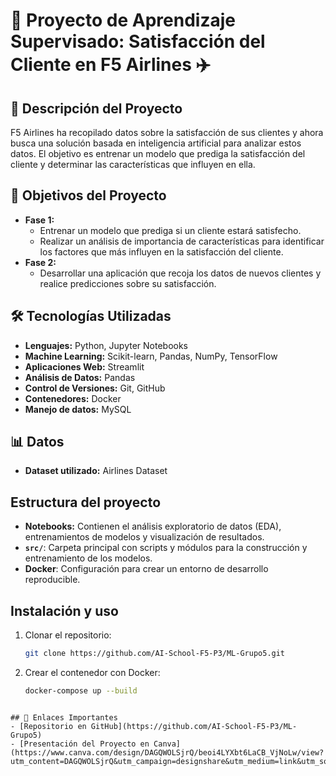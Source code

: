 # 🚀 Proyecto de Aprendizaje Supervisado: Satisfacción del Cliente en F5 Airlines ✈️

## 📖 Descripción del Proyecto
F5 Airlines ha recopilado datos sobre la satisfacción de sus clientes y ahora busca una solución basada en inteligencia artificial para analizar estos datos. El objetivo es entrenar un modelo que prediga la satisfacción del cliente y determinar las características que influyen en ella.

## 🎯 Objetivos del Proyecto
- **Fase 1:** 
  - Entrenar un modelo que prediga si un cliente estará satisfecho.
  - Realizar un análisis de importancia de características para identificar los factores que más influyen en la satisfacción del cliente.
- **Fase 2:** 
  - Desarrollar una aplicación que recoja los datos de nuevos clientes y realice predicciones sobre su satisfacción.

## 🛠️ Tecnologías Utilizadas
- **Lenguajes:** Python, Jupyter Notebooks
- **Machine Learning:** Scikit-learn, Pandas, NumPy, TensorFlow
- **Aplicaciones Web:** Streamlit
- **Análisis de Datos:** Pandas
- **Control de Versiones:** Git, GitHub
- **Contenedores:** Docker
- **Manejo de datos:** MySQL

## 📊 Datos
- **Dataset utilizado:** Airlines Dataset

## Estructura del proyecto
- **Notebooks:** Contienen el análisis exploratorio de datos (EDA), entrenamientos de modelos y visualización de resultados.
- **`src/`**: Carpeta principal con scripts y módulos para la construcción y entrenamiento de los modelos.
- **Docker**: Configuración para crear un entorno de desarrollo reproducible.

## Instalación y uso
1. Clonar el repositorio:
   ```bash
   git clone https://github.com/AI-School-F5-P3/ML-Grupo5.git
   ```
2. Crear el contenedor con Docker:
   ```bash
   docker-compose up --build
 ```

## 🔗 Enlaces Importantes
- [Repositorio en GitHub](https://github.com/AI-School-F5-P3/ML-Grupo5)
- [Presentación del Proyecto en Canva](https://www.canva.com/design/DAGQWOLSjrQ/beoi4LYXbt6LaCB_VjNoLw/view?utm_content=DAGQWOLSjrQ&utm_campaign=designshare&utm_medium=link&utm_source=editor)

   ```
